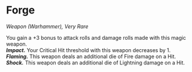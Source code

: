 # Forge
*Weapon (Warhammer), Very Rare*

You gain a +3 bonus to attack rolls and damage rolls made with this magic weapon.  
***Impact.*** Your Critical Hit threshold with this weapon decreases by 1.  
***Flaming.*** This weapon deals an additional die of Fire damage on a Hit.  
***Shock.*** This weapon deals an additional die of Lightning damage on a Hit.  